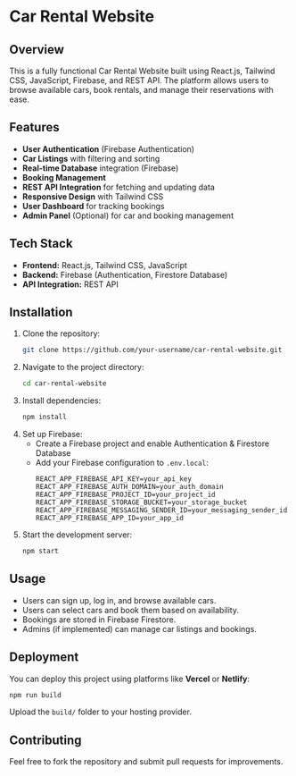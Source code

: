 # Car Rental Website

## Overview
This is a fully functional Car Rental Website built using React.js, Tailwind CSS, JavaScript, Firebase, and REST API. The platform allows users to browse available cars, book rentals, and manage their reservations with ease.

## Features
- **User Authentication** (Firebase Authentication)
- **Car Listings** with filtering and sorting
- **Real-time Database** integration (Firebase)
- **Booking Management**
- **REST API Integration** for fetching and updating data
- **Responsive Design** with Tailwind CSS
- **User Dashboard** for tracking bookings
- **Admin Panel** (Optional) for car and booking management

## Tech Stack
- **Frontend:** React.js, Tailwind CSS, JavaScript
- **Backend:** Firebase (Authentication, Firestore Database)
- **API Integration:** REST API

## Installation

1. Clone the repository:
   ```bash
   git clone https://github.com/your-username/car-rental-website.git
   ```
2. Navigate to the project directory:
   ```bash
   cd car-rental-website
   ```
3. Install dependencies:
   ```bash
   npm install
   ```
4. Set up Firebase:
   - Create a Firebase project and enable Authentication & Firestore Database
   - Add your Firebase configuration to `.env.local`:
     ```env
     REACT_APP_FIREBASE_API_KEY=your_api_key
     REACT_APP_FIREBASE_AUTH_DOMAIN=your_auth_domain
     REACT_APP_FIREBASE_PROJECT_ID=your_project_id
     REACT_APP_FIREBASE_STORAGE_BUCKET=your_storage_bucket
     REACT_APP_FIREBASE_MESSAGING_SENDER_ID=your_messaging_sender_id
     REACT_APP_FIREBASE_APP_ID=your_app_id
     ```
5. Start the development server:
   ```bash
   npm start
   ```

## Usage
- Users can sign up, log in, and browse available cars.
- Users can select cars and book them based on availability.
- Bookings are stored in Firebase Firestore.
- Admins (if implemented) can manage car listings and bookings.

## Deployment
You can deploy this project using platforms like **Vercel** or **Netlify**:
```bash
npm run build
```
Upload the `build/` folder to your hosting provider.

## Contributing
Feel free to fork the repository and submit pull requests for improvements.



